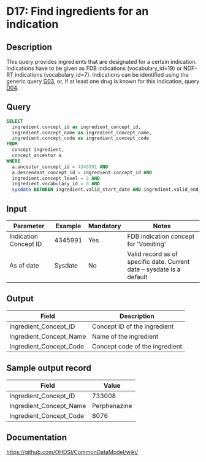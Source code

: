 <!---
Group:drug
Name:D17 Find ingredients for an indication
Author:Patrick Ryan
CDM Version: 5.0
-->

# D17: Find ingredients for an indication

## Description
This query provides ingredients that are designated for a certain indication. Indications have to be given as FDB indications (vocabulary_id=19) or NDF-RT indications (vocabulary_id=7). Indications can be identified using the generic query  [G03](http://vocabqueries.omop.org/general-queries/g3), or, if at least one drug is known for this indication, query  [D04](http://vocabqueries.omop.org/drug-queries/d4).

## Query
```sql
SELECT
  ingredient.concept_id as ingredient_concept_id,
  ingredient.concept_name as ingredient_concept_name,
  ingredient.concept_code as ingredient_concept_code
FROM
  concept ingredient,
  concept_ancestor a
WHERE
  a.ancestor_concept_id = 4345991 AND
  a.descendant_concept_id = ingredient.concept_id AND
  ingredient.concept_level = 2 AND
  ingredient.vocabulary_id = 8 AND
  sysdate BETWEEN ingredient.valid_start_date AND ingredient.valid_end_date;
```

## Input

| Parameter |  Example |  Mandatory |  Notes |
| --- | --- | --- | --- |
|  Indication Concept ID |  4345991 |  Yes | FDB indication concept for 'Vomiting' |
|  As of date |  Sysdate |  No | Valid record as of specific date. Current date – sysdate is a default |

## Output

| Field |  Description |
| --- | --- |
|  Ingredient_Concept_ID |  Concept ID of the ingredient |
|  Ingredient_Concept_Name |  Name of the ingredient |
|  Ingredient_Concept_Code |  Concept code of the ingredient |

## Sample output record

|  Field |  Value |
| --- | --- |
|  Ingredient_Concept_ID |  733008 |
|  Ingredient_Concept_Name |  Perphenazine |
|  Ingredient_Concept_Code |  8076 |



## Documentation
https://github.com/OHDSI/CommonDataModel/wiki/
